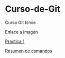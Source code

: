 # Curso-de-Git
Curso Git Ismie

Enlace a imagen 

[Practica 1](/practicas/practica1.md)

[Resumen de comandos](/comandos/)